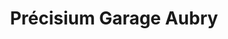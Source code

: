 ---
title: "Précisium Garage Aubry"
url: /pau/precisium-garage-aubry/
shop: réparation de voitures
---